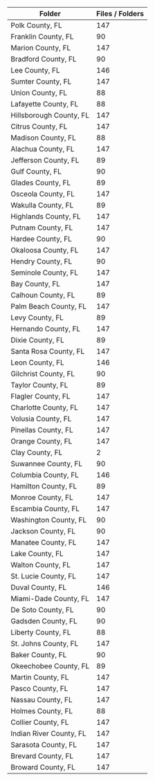 | Folder                  |   Files / Folders |
|-------------------------|-------------------|
| Polk County, FL         |               147 |
| Franklin County, FL     |                90 |
| Marion County, FL       |               147 |
| Bradford County, FL     |                90 |
| Lee County, FL          |               146 |
| Sumter County, FL       |               147 |
| Union County, FL        |                88 |
| Lafayette County, FL    |                88 |
| Hillsborough County, FL |               147 |
| Citrus County, FL       |               147 |
| Madison County, FL      |                88 |
| Alachua County, FL      |               147 |
| Jefferson County, FL    |                89 |
| Gulf County, FL         |                90 |
| Glades County, FL       |                89 |
| Osceola County, FL      |               147 |
| Wakulla County, FL      |                89 |
| Highlands County, FL    |               147 |
| Putnam County, FL       |               147 |
| Hardee County, FL       |                90 |
| Okaloosa County, FL     |               147 |
| Hendry County, FL       |                90 |
| Seminole County, FL     |               147 |
| Bay County, FL          |               147 |
| Calhoun County, FL      |                89 |
| Palm Beach County, FL   |               147 |
| Levy County, FL         |                89 |
| Hernando County, FL     |               147 |
| Dixie County, FL        |                89 |
| Santa Rosa County, FL   |               147 |
| Leon County, FL         |               146 |
| Gilchrist County, FL    |                90 |
| Taylor County, FL       |                89 |
| Flagler County, FL      |               147 |
| Charlotte County, FL    |               147 |
| Volusia County, FL      |               147 |
| Pinellas County, FL     |               147 |
| Orange County, FL       |               147 |
| Clay County, FL         |                 2 |
| Suwannee County, FL     |                90 |
| Columbia County, FL     |               146 |
| Hamilton County, FL     |                89 |
| Monroe County, FL       |               147 |
| Escambia County, FL     |               147 |
| Washington County, FL   |                90 |
| Jackson County, FL      |                90 |
| Manatee County, FL      |               147 |
| Lake County, FL         |               147 |
| Walton County, FL       |               147 |
| St. Lucie County, FL    |               147 |
| Duval County, FL        |               146 |
| Miami-Dade County, FL   |               147 |
| De Soto County, FL      |                90 |
| Gadsden County, FL      |                90 |
| Liberty County, FL      |                88 |
| St. Johns County, FL    |               147 |
| Baker County, FL        |                90 |
| Okeechobee County, FL   |                89 |
| Martin County, FL       |               147 |
| Pasco County, FL        |               147 |
| Nassau County, FL       |               147 |
| Holmes County, FL       |                88 |
| Collier County, FL      |               147 |
| Indian River County, FL |               147 |
| Sarasota County, FL     |               147 |
| Brevard County, FL      |               147 |
| Broward County, FL      |               147 |